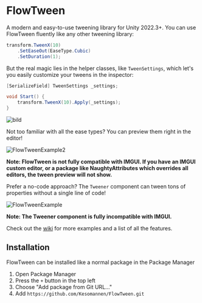 ﻿# FlowTween

A modern and easy-to-use tweening library for Unity 2022.3+.
You can use FlowTween fluently like any other tweening library:

```csharp
transform.TweenX(10)
    .SetEaseOut(EaseType.Cubic)
    .SetDuration(1);
```

But the real magic lies in the helper classes, like `TweenSettings`,
which let's you easily customize your tweens in the inspector:

```csharp
[SerializeField] TweenSettings _settings;

void Start() {
    transform.TweenX(10).Apply(_settings);
}
```
![bild](https://github.com/Kesomannen/FlowTween/assets/113015915/9afc332f-8fec-4290-9835-0274fdb71f99)

Not too familiar with all the ease types? You can preview them right in the editor!

![FlowTweenExample2](https://github.com/Kesomannen/FlowTween/assets/113015915/04e8b1d4-70d8-4370-904c-c6ef03c676ad)

<b>Note: FlowTween is not fully compatible with IMGUI. If you have an IMGUI custom editor,
or a package like NaughtyAttributes which overrides all editors, the tween preview will not show.</b>

Prefer a no-code approach? The `Tweener` component can tween tons of properties without a single line of code!

![FlowTweenExample](https://github.com/Kesomannen/FlowTween/assets/113015915/ce41dd06-44ce-4132-b672-57f4d86bdb70)

<b>Note: The Tweener component is fully incompatible with IMGUI.</b>

Check out the [wiki](https://github.com/Kesomannen/FlowTween/wiki) for more examples and a list of all the features.

## Installation

FlowTween can be installed like a normal package in the Package Manager

1. Open Package Manager
2. Press the `+` button in the top left
3. Choose "Add package from Git URL..."
4. Add `https://github.com/Kesomannen/FlowTween.git`


